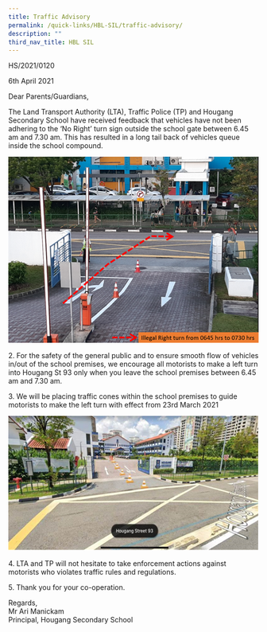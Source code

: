 ```yaml
---
title: Traffic Advisory
permalink: /quick-links/HBL-SIL/traffic-advisory/
description: ""
third_nav_title: HBL SIL
---
```

HS/2021/0120


6th April 2021


Dear Parents/Guardians,
  

The Land Transport Authority (LTA), Traffic Police (TP) and Hougang Secondary School have received feedback that vehicles have not been adhering to the ‘No Right’ turn sign outside the school gate between 6.45 am and 7.30 am. This has resulted in a long tail back of vehicles queue inside the school compound.

![](/images/ta1.png)

2\. For the safety of the general public and to ensure smooth flow of vehicles in/out of the school premises, we encourage all motorists to make a left turn into Hougang St 93 only when you leave the school premises between 6.45 am and 7.30 am.  

3\. We will be placing traffic cones within the school premises to guide motorists to make the left turn with effect from 23rd March 2021

![](/images/ta2.png)

4\. LTA and TP will not hesitate to take enforcement actions against motorists who violates traffic rules and regulations.

5\. Thank you for your co-operation.

Regards,   
Mr Ari Manickam   
Principal, Hougang Secondary School
